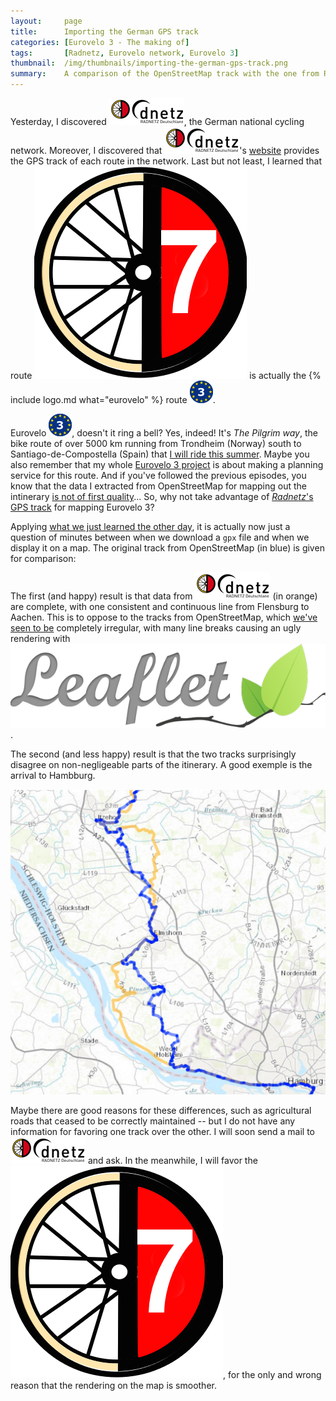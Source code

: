 ```yaml
---
layout:     page
title:      Importing the German GPS track
categories: [Eurovelo 3 - The making of]
tags:       [Radnetz, Eurovelo network, Eurovelo 3]
thumbnail:  /img/thumbnails/importing-the-german-gps-track.png
summary:    A comparison of the OpenStreetMap track with the one from Radnetz Deutschland.
---
```


Yesterday, I discovered ![*dnetz*](/img/logos/dnetz.png), the German national cycling network. Moreover, I discovered that <span style='display:inline-block'>![*dnetz*](/img/logos/dnetz.png)'s</span> [website](http://www.radnetz-deutschland.de/en.html) provides the GPS track of each route in the network. Last but not least, I learned that route ![D7](\img\logos\d7.png) is actually the {% include logo.md what="eurovelo" %} route ![EV3](\img\logos\ev3.png).

Eurovelo ![EV3](\img\logos\ev3.png), doesn't it ring a bell? Yes, indeed! It's *The Pilgrim way*, the bike route of over 5000 km running from Trondheim (Norway) south to Santiago-de-Compostella (Spain) that [I will ride this summer](). Maybe you also remember that my whole [Eurovelo 3 project](/eurovelo) is about making a planning service for this route. And if you've followed the previous episodes, you know that the data I extracted from OpenStreetMap for mapping out the intinerary [is not of first quality](first-importation)... So, why not take advantage of [*Radnetz*'s GPS track](http://www.radnetz-deutschland.de/index.php?eID=tx_nawsecuredl&u=0&file=fileadmin/Redaktion/Dateien/D-Route_7/Tracks/D-Route7.gpx&t=1463668847&hash=8937aaabac1003afcde14b04a65162cdf25eea22) for mapping Eurovelo 3?

Applying [what we just learned the other day](importing-the-namur-tours-gps-track), it is actually now just a question of minutes between when we download a `gpx` file and when we display it on a map. The original track from OpenStreetMap (in blue) is given for comparison:

<div id='map' class='wide high'></div>

The first (and happy) result is that data from ![*dnetz*](/img/logos/dnetz.png) (in orange) are complete, with one consistent and continuous line from Flensburg to Aachen. This is to oppose to the tracks from OpenStreetMap, which [we've seen to be](first-importation-of-the-track) completely irregular, with many line breaks causing an ugly rendering with <img src="/img/logos/leaflet.png">.

The second (and less happy) result is that the two tracks surprisingly disagree on non-negligeable parts of the itinerary. A good exemple is the arrival to Hambburg.

<div><img src="/img/screenshots/2016-05-18-d7-ev3-disagree-near-hamburg.jpg" class='screenshot'></div>

Maybe there are good reasons for these differences, such as agricultural roads that ceased to be correctly maintained -- but I do not have any information for favoring one track over the other. I will soon send a mail to ![*dnetz*](/img/logos/dnetz.png) and ask. In the meanwhile, I will favor the ![D7](\img\logos\d7.png), for the only and wrong reason that the rendering on the map is smoother.

<script>
    
  // SETTING ---------------------------------------------------------------
  var map = L.map('map', {
    minZoom: 4,
    touchZoom: false,
    scrollWheelZoom: false,
    center: [53, 7],
    zoom: 6
  })
  // chose a 'known provider' from there: http://leaflet-extras.github.io/leaflet-providers/preview/
  L.tileLayer('http://server.arcgisonline.com/ArcGIS/rest/services/World_Topo_Map/MapServer/tile/{z}/{y}/{x}', {
attribution: 'Tiles &copy; Esri'}).addTo(map);

  var d7_from_radnetz = new L.layerGroup();
  $.getJSON("/data/2016-05-18-germany.geojson", function(data) {
    L.geoJson(data, {
      style: function (feature) {
        return {color: '#FFA500'};
      },
      onEachFeature: function (feature, layer) {
        d7_from_radnetz.addLayer(layer);
      }
    });
  });
  d7_from_radnetz.addTo(map);
  
  var ev3_from_openstreetmap = new L.layerGroup();
  $.getJSON("/data/2016-05-18-ev3-osm.geojson", function(data) {
    L.geoJson(data, {
      onEachFeature: function (feature, layer) {
        ev3_from_openstreetmap.addLayer(layer);
      }
    });
  });
  ev3_from_openstreetmap.addTo(map);

  L.control.layers({}, {
    "Route D7 from Radnetz":        d7_from_radnetz,
    "Route EV3 from OpenStreetMap": ev3_from_openstreetmap
  }, {collapsed: false}).addTo(map);

 </script>
